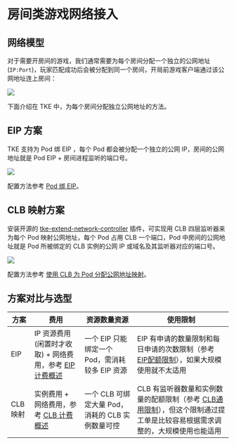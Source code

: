 # 房间类游戏网络接入

## 网络模型

对于需要开房间的游戏，我们通常需要为每个房间分配一个独立的公网地址(`IP:Port`)，玩家匹配成功后会被分配到同一个房间，开局前游戏客户端通过该公网地址连上房间：

![](https://image-host-1251893006.cos.ap-chengdu.myqcloud.com/2024%2F08%2F22%2F20240822161108.png)

下面介绍在 TKE 中，为每个房间分配独立公网地址的方法。

## EIP 方案

TKE 支持为 Pod 绑 EIP ，每个 Pod 都会被分配一个独立的公网 IP，房间的公网地址就是 Pod EIP + 房间进程监听的端口号。

![](https://image-host-1251893006.cos.ap-chengdu.myqcloud.com/2024%2F08%2F22%2F20240822172226.png)

配置方法参考 [Pod 绑 EIP](../networking/pod-eip.md)。

## CLB 映射方案

安装开源的 [tke-extend-network-controller](https://github.com/imroc/tke-extend-network-controller) 插件，可实现用 CLB 四层监听器来为每个 Pod 映射公网地址，每个 Pod 占用 CLB 一个端口，Pod 中房间的公网地址就是 Pod 所被绑定的 CLB 实例的公网 IP 或域名及其监听器对应的端口号。

![](https://image-host-1251893006.cos.ap-chengdu.myqcloud.com/2024%2F08%2F22%2F20240822165733.png)

配置方法参考 [使用 CLB 为 Pod 分配公网地址映射](https://github.com/imroc/tke-extend-network-controller/blob/main/docs/clb-mapping.md)。

## 方案对比与选型

| 方案     | 费用                                                                                                             | 资源数量资源                                     | 使用限制                                                                                                                                                                                 |
| -------- | ---------------------------------------------------------------------------------------------------------------- | ------------------------------------------------ | ---------------------------------------------------------------------------------------------------------------------------------------------------------------------------------------- |
| EIP      | IP 资源费用(闲置时才收取) + 网络费用，参考 [EIP 计费概述](https://cloud.tencent.com/document/product/1199/41692) | 一个 EIP 只能绑定一个 Pod，需消耗较多 EIP 资源   | EIP 有申请的数量限制和每日申请的次数限制（参考 [EIP配额限制](https://cloud.tencent.com/document/product/1199/41648#eip-.E9.85.8D.E9.A2.9D.E9.99.90.E5.88.B6)），如果大规模使用就不太适用 |
| CLB 映射 | 实例费用 + 网络费用，参考 [CLB 计费概述](https://cloud.tencent.com/document/product/214/42934)                   | 一个 CLB 可绑定大量 Pod，消耗的 CLB 实例数量可控 | CLB 有监听器数量和实例数量的配额限制（参考 [CLB通用限制](https://cloud.tencent.com/document/product/214/6187)），但这个限制通过提工单是比较容易根据需求调整的，大规模使用也能适用        |
